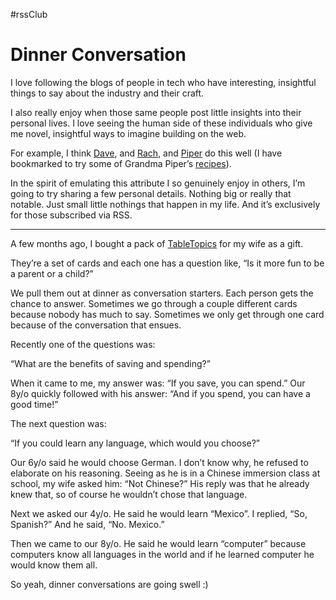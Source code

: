 #rssClub

# Dinner Conversation

I love following the blogs of people in tech who have interesting, insightful things to say about the industry and their craft.

I also really enjoy when those same people post little insights into their personal lives. I love seeing the human side of these individuals who give me novel, insightful ways to imagine building on the web.

For example, I think [Dave](https://daverupert.com), and [Rach](https://rachsmith.com), and [Piper](https://piperhaywood.com) do this well (I have bookmarked to try some of Grandma Piper’s [recipes](https://piperhaywood.com/tag/recipes/)).

In the spirit of emulating this attribute I so genuinely enjoy in others, I’m going to try sharing a few personal details. Nothing big or really that notable. Just small little nothings that happen in my life. And it’s exclusively for those subscribed via RSS.

---

A few months ago, I bought a pack of [TableTopics](https://tabletopics.com/products/family) for my wife as a gift. 

They’re a set of cards and each one has a question like, “Is it more fun to be a parent or a child?”

We pull them out at dinner as conversation starters. Each person gets the chance to answer. Sometimes we go through a couple different cards because nobody has much to say. Sometimes we only get through one card because of the conversation that ensues.

Recently one of the questions was:

“What are the benefits of saving and spending?”

When it came to me, my answer was: “If you save, you can spend.” Our 8y/o quickly followed with his answer: “And if you spend, you can have a good time!”

The next question was:

“If you could learn any language, which would you choose?” 

Our 6y/o said he would choose German. I don’t know why, he refused to elaborate on his reasoning. Seeing as he is in a Chinese immersion class at school, my wife asked him: “Not Chinese?” His reply was that he already knew that, so of course he wouldn’t chose that language.

Next we asked our 4y/o. He said he would learn “Mexico”. I replied, “So, Spanish?” And he said, “No. Mexico.”

Then we came to our 8y/o. He said he would learn “computer” because computers know all languages in the world and if he learned computer he would know them all.

So yeah, dinner conversations are going swell :)
